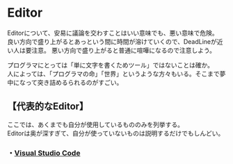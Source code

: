 # Editor

Editorについて、安易に議論を交わすことはいい意味でも、悪い意味で危険。  
良い方向で盛り上がるとあっという間に時間が溶けていくので、DeadLineが近い人は要注意。
悪い方向で盛り上がると普通に喧嘩になるので注意しよう。

プログラマにとっては「単に文字を書くためツール」ではないことは確か。  
人によっては、「プログラマの命」「世界」というような方々もいる。そこまで夢中になって突き詰めるられるのがすごい。  

## 【代表的なEditor】

ここでは、あくまでも自分が使用しているもののみを列挙する。  
Editorは奥が深すぎて、自分が使っていないものは説明するだけでもしんどい。

### ・[Visual Studio Code](./vscode/README.md)

